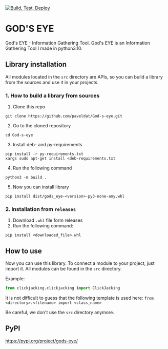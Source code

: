 [![Build, Test, Deploy](https://github.com/paveldat/Gods-eye/actions/workflows/deploy-job.yml/badge.svg)](https://github.com/paveldat/Gods-eye/actions/workflows/deploy-job.yml)

# GOD'S EYE
God's EYE - Information Gathering Tool.
God's EYE is an Information Gathering Tool I made in python3.10.

## Library installation
All modules located in the `src` directory are APIs, so you can build a library from the sources and use it in your projects.

### 1. How to build a library from sources
1) Clone this repo
```shell
git clone https://github.com/paveldat/God-s-eye.git
```
2) Go to the cloned repository
```shell
cd God-s-eye
```
3) Install deb- and py-requirements
```shell
pip install -r py-requirements.txt
xargs sudo apt-get install <deb-requirements.txt
```
4) Run the following command
```shell
python3 -m build .
```
5) Now you can install library
```shell
pip install dist/gods_eye-<version>-py3-none-any.whl
```

### 2. Installation from `releases`
1) Download `.whl` file form releases
2) Run the following command:
```shell
pip install <downloaded_file>.whl
```

## How to use
Now you can use this library. To connect a module to your project, just import it.
All modules can be found in the `src` directory.

Example:
```python
from clickjacking.clickjacking import ClickJacking
```

It is not difficult to guess that the following template is used here:
`from <directory>.<filename> import <class_name>`

Be careful, we don't use the `src` directory anymore.

## PyPI
https://pypi.org/project/gods-eye/
